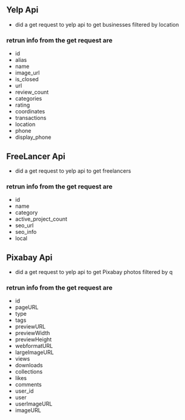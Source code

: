 ## Yelp Api

- did a get request to yelp api to get businesses filtered by location 

### retrun info from the get request are 

- id
- alias
- name
- image_url
- is_closed
- url
-  review_count 
- categories
- rating
- coordinates
- transactions
- location
- phone
- display_phone

## FreeLancer Api

- did a get request to yelp api to get freelancers

### retrun info from the get request are 

- id
- name
- category
- active_project_count
- seo_url
- seo_info
- local

## Pixabay Api

- did a get request to yelp api to get Pixabay photos filtered by q

### retrun info from the get request are 

- id
- pageURL
- type
- tags
- previewURL
- previewWidth
- previewHeight
- webformatURL
- largeImageURL
- views
- downloads
- collections
- likes
- comments
- user_id
- user
- userImageURL
- imageURL